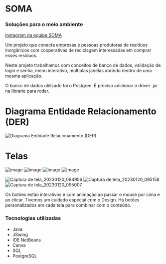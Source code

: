 # SOMA
### Soluções para o meio ambiente
[Instagram da equipe SOMA](https://www.instagram.com/somabrampssol/)


Um projeto que conecta empresas e pessoas produtoras de resíduos inorgânicos com cooperativas de reciclagem interessadas
em comprar esses resíduos. 

Neste projeto trabalhamos com conceitos de banco de dados, validação de login e senha, menu interativo, multiplas janelas abrindo dentro de uma mesma aplicação.

O banco de dados utilizado foi o Postgree. É preciso adicionar o driver .jar na librarie para rodar. 

# Diagrama Entidade Relacionamento (DER)
![Diagrama Entidade Relacionamento (DER)](https://github.com/Takeshi-mi/Plataforma-SOMA/assets/101356765/a84f4de6-c2c8-474e-bea0-785752ae391a)


# Telas

![image](https://user-images.githubusercontent.com/101356765/210274802-4d1f18d9-31c4-487f-b247-22191c0929f7.png)
![image](https://user-images.githubusercontent.com/101356765/210274807-cb99f295-3587-4ee4-b3c7-8f1b31336f80.png)
![image](https://user-images.githubusercontent.com/101356765/210274809-ac76f376-8e71-46f7-aaee-11ac419b80d3.png)
![image](https://user-images.githubusercontent.com/101356765/213699465-bec3557f-9fe8-4da1-8712-8d7e87580c13.png)

![Captura de tela_20230120_094956](https://user-images.githubusercontent.com/101356765/213947276-5ff1e6b7-afad-41fd-9ca7-fcdec8f82bd4.png)
![Captura de tela_20230120_095158](https://user-images.githubusercontent.com/101356765/214831967-327fc9b5-c1d1-4867-92c6-431eb87ae7eb.png)
![Captura de tela_20230120_095007](https://user-images.githubusercontent.com/101356765/216743481-6fc26f42-e9ac-4f5e-9ac8-b0a1873bb18e.png)

Os botões estão interativos e com animação ao passar o mouse por cima e ao clicar. Tivemos um cuidado especial com o Design. Há botões personalizados em cada tela para combinar com o conteúdo. 

### Tecnologias utilizadas
- Java
- JSwing
- IDE NetBeans
- Canva
- SQL
- PostgreSQL
